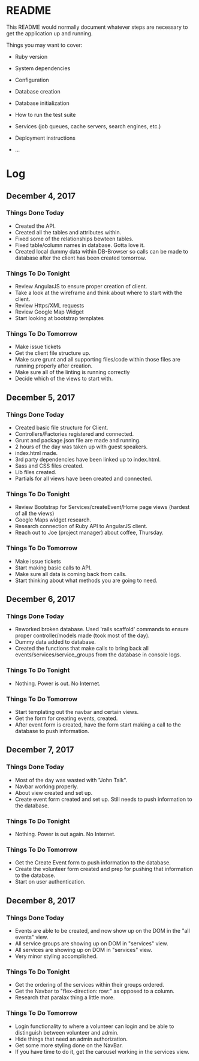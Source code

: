# README

This README would normally document whatever steps are necessary to get the
application up and running.

Things you may want to cover:

* Ruby version

* System dependencies

* Configuration

* Database creation

* Database initialization

* How to run the test suite

* Services (job queues, cache servers, search engines, etc.)

* Deployment instructions

* ...






# Log
<!-- 
## December 7, 2017
### Things Done Today
### Things To Do Tonight
### Things To Do Tomoroow -->


## December 4, 2017

### Things Done Today

* Created the API.
* Created all the tables and attributes within.
* Fixed some of the relationships bewteen tables.
* Fixed table/column names in database. Gotta love it.
* Created local dummy data within DB-Browser so calls can be made to database after the client has been created tomorrow.

### Things To Do Tonight

* Review AngularJS to ensure proper creation of client.
* Take a look at the wireframe and think about where to start with the client.
* Review Https/XML requests
* Review Google Map Widget
* Start looking at bootstrap templates


### Things To Do Tomorrow

* Make issue tickets
* Get the client file structure up.
* Make sure grunt and all supporting files/code within those files are running properly after creation.
* Make sure all of the linting is running correctly
* Decide which of the views to start with.




## December 5, 2017

### Things Done Today

* Created basic file structure for Client.
* Controllers/Factories registered and connected.
* Grunt and package.json file are made and running.
* 2 hours of the day was taken up with guest speakers.
* index.html made.
* 3rd party dependencies have been linked up to index.html.
* Sass and CSS files created.
* Lib files created.
* Partials for all views have been created and connected.

### Things To Do Tonight

* Review Bootstrap for Services/createEvent/Home page views (hardest of all the views)
* Google Maps widget research.
* Research connection of Ruby API to AngularJS client.
* Reach out to Joe (project manager) about coffee, Thursday.


### Things To Do Tomorrow

* Make issue tickets
* Start making basic calls to API.
* Make sure all data is coming back from calls.
* Start thinking about what methods you are going to need.



## December 6, 2017

### Things Done Today
* Reworked broken database. Used 'rails scaffold' commands to ensure proper controller/models made (took most of the day).
* Dummy data added to database.
* Created the functions that make calls to bring back all events/services/service_groups from the database in console logs.

### Things To Do Tonight
*  Nothing. Power is out. No Internet.

### Things To Do Tomorrow
* Start templating out the navbar and certain views. 
* Get the form for creating events, created.
* After event form is created, have the form start making a call to the database to push information.



## December 7, 2017

### Things Done Today
* Most of the day was wasted with "John Talk".
* Navbar working properly.
* About view created and set up.
* Create event form created and set up. Still needs to push information to the database.

### Things To Do Tonight
*  Nothing. Power is out again. No Internet.

### Things To Do Tomorrow
* Get the Create Event form to push information to the database.
* Create the volunteer form created and prep for pushing that information to the database.
* Start on user authentication.



## December 8, 2017

### Things Done Today
* Events are able to be created, and now show up on the DOM in the "all events" view.
* All service groups are showing up on DOM in "services" view.
* All services are showing up on DOM in "services" view.
* Very minor styling accomplished.

### Things To Do Tonight
* Get the ordering of the services within their groups ordered.
* Get the Navbar to "flex-direction: row:" as opposed to a column.
* Research that paralax thing a little more. 

### Things To Do Tomorrow
* Login functionality to where a volunteer can login and be able to distinguish between volunteer and admin.
* Hide things that need an admin authorization.
* Get some more styling done on the NavBar.
* If you have time to do it, get the carousel working in the services view.



